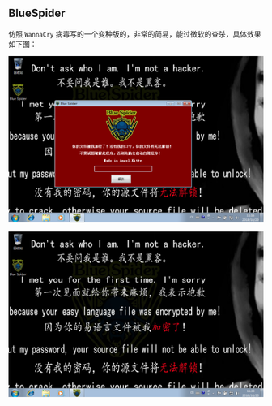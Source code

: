 ## BlueSpider

仿照 `WannaCry` 病毒写的一个变种版的，非常的简易，能过微软的查杀，具体效果如下图：

![](./figure/finally-1.png)

![](./figure/finally-2.png)